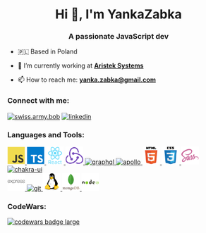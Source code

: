 <h1 align="center">Hi 👋, I'm YankaZabka</h1>
<h3 align="center">A passionate JavaScript dev</h3>

- 🇵🇱 Based in Poland

- 🌱 I’m currently working at [**Aristek Systems**](https://aristeksystems.com)

- 📫 How to reach me: **yanka.zabka@gmail.com**

<h3 align="left">Connect with me:</h3>
<p align="left">
<a href="https://instagram.com/swiss.army.bob" target="blank"><img align="center" src="https://raw.githubusercontent.com/rahuldkjain/github-profile-readme-generator/master/src/images/icons/Social/instagram.svg" alt="swiss.army.bob" height="30" width="40" /></a>
 <a href="https://www.linkedin.com/in/ivan-kurenkou-852038256/" target="blank"><img align="center" src="https://cdn-icons-png.flaticon.com/512/174/174857.png" alt="linkedin" height="35" width="40" /></a>
</p>

<h3 align="left">Languages and Tools:</h3>
<p align="left"> <a href="https://developer.mozilla.org/en-US/docs/Web/JavaScript" target="_blank" rel="noreferrer"> <img src="https://raw.githubusercontent.com/devicons/devicon/master/icons/javascript/javascript-original.svg" alt="javascript" width="40" height="40"/> </a>  <a href="https://www.typescriptlang.org/" target="_blank" rel="noreferrer"> <img src="https://raw.githubusercontent.com/devicons/devicon/master/icons/typescript/typescript-original.svg" alt="typescript" width="40" height="40"/> </a>
 <a href="https://reactjs.org/" target="_blank" rel="noreferrer"> <img src="https://raw.githubusercontent.com/devicons/devicon/master/icons/react/react-original-wordmark.svg" alt="react" width="40" height="40"/> </a> 
  <a href="https://redux.js.org" target="_blank" rel="noreferrer"> <img src="https://raw.githubusercontent.com/devicons/devicon/master/icons/redux/redux-original.svg" alt="redux" width="40" height="40"/> </a>
  <a href="https://graphql.org" target="_blank" rel="noreferrer"> <img src="https://graphql.org/img/logo.svg" alt="qraphql" width="40" height="40"/> </a>
   <a href="https://www.apollographql.com/docs/react" target="_blank" rel="noreferrer"> <img src="https://user-images.githubusercontent.com/841294/53402609-b97a2180-39ba-11e9-8100-812bab86357c.png" alt="apollo" width="100" height="40"/> </a>
  <a href="https://www.w3.org/html/" target="_blank" rel="noreferrer"> <img src="https://raw.githubusercontent.com/devicons/devicon/master/icons/html5/html5-original-wordmark.svg" alt="html5" width="40" height="40"/> </a>
  <a href="https://www.w3schools.com/css/" target="_blank" rel="noreferrer"> <img src="https://raw.githubusercontent.com/devicons/devicon/master/icons/css3/css3-original-wordmark.svg" alt="css3" width="40" height="40"/> </a> 
  <a href="https://sass-lang.com" target="_blank" rel="noreferrer"> <img src="https://raw.githubusercontent.com/devicons/devicon/master/icons/sass/sass-original.svg" alt="sass" width="40" height="40"/> </a>
  <a href="https://chakra-ui.com/" target="_blank" rel="noreferrer"> <img src="https://www.coffeeclass.io/logos/chakra-ui.png" alt="chakra-ui" width="40" height="40"/> </a>
  </br>
  <a href="https://expressjs.com" target="_blank" rel="noreferrer"> <img src="https://raw.githubusercontent.com/devicons/devicon/master/icons/express/express-original-wordmark.svg" alt="express" width="40" height="40"/> </a> <a href="https://git-scm.com/" target="_blank" rel="noreferrer"> <img src="https://www.vectorlogo.zone/logos/git-scm/git-scm-icon.svg" alt="git" width="40" height="40"/> </a>  <a href="https://www.linux.org/" target="_blank" rel="noreferrer"> <img src="https://raw.githubusercontent.com/devicons/devicon/master/icons/linux/linux-original.svg" alt="linux" width="40" height="40"/> </a> <a href="https://www.mongodb.com/" target="_blank" rel="noreferrer"> <img src="https://raw.githubusercontent.com/devicons/devicon/master/icons/mongodb/mongodb-original-wordmark.svg" alt="mongodb" width="40" height="40"/> </a> <a href="https://nodejs.org" target="_blank" rel="noreferrer"> <img src="https://raw.githubusercontent.com/devicons/devicon/master/icons/nodejs/nodejs-original-wordmark.svg" alt="nodejs" width="40" height="40"/> </a> </p>

<h3 align="left">CodeWars:</h3>
<a href="https://www.codewars.com/users/YankaZabka" target="blank"><img src="https://www.codewars.com/users/YankaZabka/badges/large" alt="codewars badge large" /></a>
